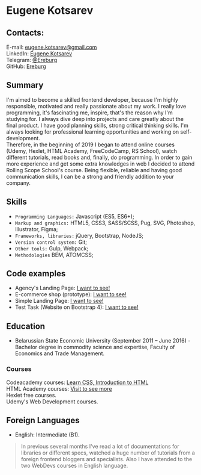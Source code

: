 # Eugene Kotsarev

## Contacts:
E-mail:  [eugene.kotsarev@gmail.com](mailto:eugene.kotsarev@gmail.com)  
LinkedIn: [Eugene Kotsarev](https://www.linkedin.com/in/ereburg/)  
Telegram: [@Ereburg](https://t.me/Ereburg)   
GitHub: [Ereburg](https://github.com/ereburg)  

## Summary

I'm aimed to become a skilled frontend developer, because I'm highly responsible, motivated and really passionate about my work. I really love programming, it's fascinating me, inspire, that's the reason why I'm studying for. I always dive deep into projects and care greatly about the final product. I have good planning skills, strong critical thinking skills. I'm always looking for professional learning opportunities and working on self-development.  
Therefore, in the beginning of 2019 I began to attend online courses (Udemy, Hexlet, HTML Academy, FreeCodeCamp, RS School), watch different tutorials, read books and, finally, do programming. In order to gain more experience and get some extra knowledges in web I decided to attend Rolling Scope School's course. Being flexible, reliable and having good communication skills, I can be a strong and friendly addition to your company.

## Skills
- `Programming Languages:` Javascript (ES5, ES6+);
- `Markup and graphics:` HTML5, CSS3, SASS/SCSS, Pug, SVG, Photoshop, Illustrator, Figma; 
- `Frameworks, libraries:` jQuery, Bootstrap, NodeJS;
- `Version control system:` Git;
- `Other tools:` Gulp, Webpack;
- `Methodologies` BEM, ATOMCSS;

## Code examples
- Agency's Landing Page:  [I want to see!](https://ereburg.github.io/websiteAgencyLanding/)   
- E-commerce shop (prototype):  [I want to see!](https://ereburg.github.io/Infinite-Selection/)   
- Simple Landing Page:  [I want to see!](https://ereburg.github.io/ProductName/)   
- Test Task (Website on Bootstrap 4):  [I want to see!](https://ereburg.github.io/testBelarusGov/)   

## Education
- Belarussian State Economic University (September 2011 – June 2016) - Bachelor degree in commodity science and expertise, Faculty of Economics and Trade Management.

### Courses
Codeacademy courses: [Learn CSS, Introduction to HTML](https://www.codecademy.com/users/Ereburg/achievements)   
HTML Academy courses: [Visit to see more](https://htmlacademy.ru/profile/ereburg/achievements)   
Hexlet free courses.   
Udemy's Web Development courses.   
 
## Foreign Languages 
 - English: Intermediate (B1). 
 > In previous several months I've read a lot of documentations for libraries or different specs, watched a huge number of tutorials from a foreign frontend bloggers and specialists. Also I have attended to the two WebDevs courses in English language.
